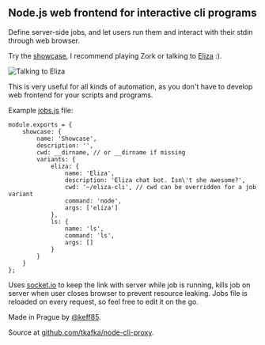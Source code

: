Node.js web frontend for interactive cli programs
---

Define server-side jobs, and let users run them and interact with their stdin through web browser.

Try the [showcase](/showcase), I recommend playing Zork or talking to [Eliza](https://github.com/tkafka/eliza-cli) :).

![Talking to Eliza](http://tmskfk.com:3999/images/eliza-cli.png)

This is very useful for all kinds of automation, as you don't have to develop web frontend for your scripts and programs.

Example [jobs.js](https://github.com/tkafka/node-cli-proxy/blob/master/jobs.js) file:

	module.exports = {
		showcase: {
			name: 'Showcase',
			description: '',
			cwd: __dirname, // or __dirname if missing
			variants: {
				eliza: {
					name: 'Eliza',
					description: 'Eliza chat bot. Isn\'t she awesome?',
					cwd: '~/eliza-cli', // cwd can be overridden for a job variant
					command: 'node',
					args: ['eliza']
				},
				ls: {
					name: 'ls',
					command: 'ls',
					args: []
				}
			}
		}
	};

Uses [socket.io](http://socket.io/) to keep the link with server while job is running, kills job on server when user closes browser to prevent resource leaking.
Jobs file is reloaded on every request, so feel free to edit it on the go.

Made in Prague by [@keff85](http://twitter.com/keff85).

Source at [github.com/tkafka/node-cli-proxy](https://github.com/tkafka/node-cli-proxy).
